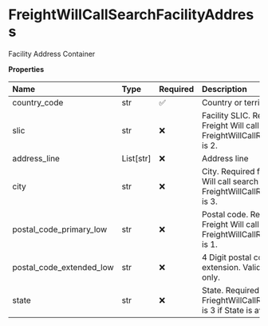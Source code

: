 # FreightWillCallSearchFacilityAddress

Facility Address Container

**Properties**

| Name                     | Type      | Required | Description                                                                              |
| :----------------------- | :-------- | :------- | :--------------------------------------------------------------------------------------- |
| country_code             | str       | ✅       | Country or territory code.                                                               |
| slic                     | str       | ❌       | Facility SLIC. Required for Freight Will call search if FreightWillCallRequestType is 2. |
| address_line             | List[str] | ❌       | Address line                                                                             |
| city                     | str       | ❌       | City. Required for Freight Will call search if FreightWillCallRequestType is 3.          |
| postal_code_primary_low  | str       | ❌       | Postal code. Required for Freight Will call search if FreightWillCallRequestType is 1.   |
| postal_code_extended_low | str       | ❌       | 4 Digit postal code extension. Valid for US only.                                        |
| state                    | str       | ❌       | State. Required if FrieghtWillCallRequestType is 3 if State is available.                |

<!-- This file was generated by liblab | https://liblab.com/ -->
